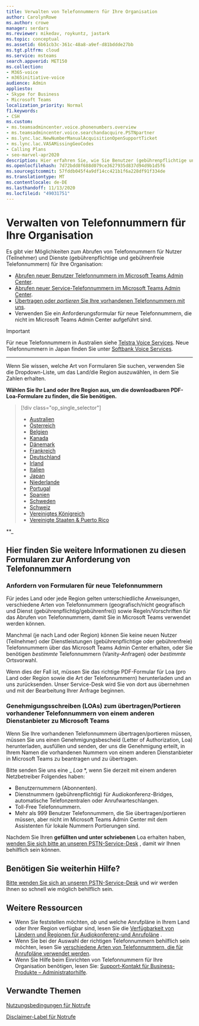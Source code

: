```yaml
---
title: Verwalten von Telefonnummern für Ihre Organisation
author: CarolynRowe
ms.author: crowe
manager: serdars
ms.reviewer: mikedav, roykuntz, jastark
ms.topic: conceptual
ms.assetid: 6b61cb3c-361c-48a8-a9ef-d81bddde27bb
ms.tgt.pltfrm: cloud
ms.service: msteams
search.appverid: MET150
ms.collection:
- M365-voice
- m365initiative-voice
audience: Admin
appliesto:
- Skype for Business
- Microsoft Teams
localization_priority: Normal
f1.keywords:
- CSH
ms.custom:
- ms.teamsadmincenter.voice.phonenumbers.overview
- ms.teamsadmincenter.voice.searchandacquire.PSTNpartner
- ms.lync.lac.NewNumberManualAcquisitionOpenSupportTicket
- ms.lync.lac.VASAMissingGeoCodes
- Calling Plans
- seo-marvel-apr2020
description: Hier erfahren Sie, wie Sie Benutzer (gebührenpflichtige und gebührenfreie) Telefonnummern für Microsoft Teams für Ihre Organisation abrufen und verwalten.
ms.openlocfilehash: 7d72bdd8f688d079ce3627935d837d94d9b1d5f6
ms.sourcegitcommit: 57fddb045f4a9df14cc421b1f6a228df91f334de
ms.translationtype: MT
ms.contentlocale: de-DE
ms.lasthandoff: 11/13/2020
ms.locfileid: "49031751"
---
```

# <a name="manage-phone-numbers-for-your-organization"></a>Verwalten von Telefonnummern für Ihre Organisation

Es gibt vier Möglichkeiten zum Abrufen von Telefonnummern für Nutzer (Teilnehmer) und Dienste (gebührenpflichtige und gebührenfreie Telefonnummern) für Ihre Organisation:
- [Abrufen neuer Benutzer Telefonnummern im Microsoft Teams Admin Center](https://docs.microsoft.com/microsoftteams/getting-phone-numbers-for-your-users#get-new-phone-numbers-for-your-users).
- [Abrufen neuer Service-Telefonnummern im Microsoft Teams Admin Center](https://docs.microsoft.com/microsoftteams/getting-service-phone-numbers#get-new-service-numbers).
- [Übertragen oder _portieren_ Sie Ihre vorhandenen Telefonnummern mit uns](https://docs.microsoft.com/microsoftteams/phone-number-calling-plans/transfer-phone-numbers-to-teams#create-a-port-order-and-transfer-your-phone-numbers-to-teams).
- Verwenden Sie ein Anforderungsformular für neue Telefonnummern, die nicht im Microsoft Teams Admin Center aufgeführt sind.

> [!IMPORTANT]
> Für neue Telefonnummern in Australien siehe [Telstra Voice Services](https://aka.ms/TelstraVoicePlan). Neue Telefonnummern in Japan finden Sie unter [Softbank Voice Services](https://aka.ms/SoftBankVoicePlan).

***
Wenn Sie wissen, welche Art von Formularen Sie suchen, verwenden Sie die Dropdown-Liste, um das Land/die Region auszuwählen, in dem Sie Zahlen erhalten.

**Wählen Sie Ihr Land oder Ihre Region aus, um die downloadbaren PDF-Loa-Formulare zu finden, die Sie benötigen.**
> [!div class="op_single_selector"]
> - [Australien](phone-number-management-for-australia.md)
> - [Österreich](phone-number-management-for-austria.md)
> - [Belgien](phone-number-management-for-belgium.md)
> - [Kanada](phone-number-management-for-canada.md)
> - [Dänemark](phone-number-management-for-denmark.md)
> - [Frankreich](phone-number-management-for-france.md)
> - [Deutschland](phone-number-management-for-germany.md)
> - [Irland](phone-number-management-for-ireland.md)
> - [Italien](phone-number-management-for-italy.md)
> - [Japan](phone-number-management-for-japan.md)
> - [Niederlande](phone-number-management-for-the-netherlands.md)
> - [Portugal](phone-number-management-for-portugal.md)
> - [Spanien](phone-number-management-for-spain.md)
> - [Schweden](phone-number-management-for-sweden.md)
> - [Schweiz](phone-number-management-for-switzerland.md)
> - [Vereinigtes Königreich](phone-number-management-for-the-u-k.md)
> - [Vereinigte Staaten & Puerto Rico](phone-number-management-for-the-u-s.md)

**_
## <a name="heres-a-bit-more-information-about-these-number-request-forms"></a>Hier finden Sie weitere Informationen zu diesen Formularen zur Anforderung von Telefonnummern

### <a name="request-forms-for-new-phone-numbers"></a>Anfordern von Formularen für neue Telefonnummern

Für jedes Land oder jede Region gelten unterschiedliche Anweisungen, verschiedene Arten von Telefonnummern (geografisch/nicht geografisch und Dienst (gebührenpflichtig/gebührenfrei)) sowie Regeln/Vorschriften für das Abrufen von Telefonnummern, damit Sie in Microsoft Teams verwendet werden können.

Manchmal (je nach Land oder Region) können Sie keine neuen Nutzer (Teilnehmer) oder Dienstleistungen (gebührenpflichtige oder gebührenfreie) Telefonnummern über das Microsoft Teams Admin Center erhalten, oder Sie benötigen _bestimmte_ Telefonnummern (Vanity-Anfragen) oder _bestimmte_ Ortsvorwahl.

Wenn dies der Fall ist, müssen Sie das richtige PDF-Formular für Loa (pro Land oder Region sowie die Art der Telefonnummern) herunterladen und an uns zurücksenden. Unser Service-Desk wird Sie von dort aus übernehmen und mit der Bearbeitung Ihrer Anfrage beginnen.

### <a name="letters-of-authorization-loas-to-transferport-existing-phone-numbers-from-another-service-provider-to-microsoft-teams"></a>Genehmigungsschreiben (LOAs) zum übertragen/Portieren vorhandener Telefonnummern von einem anderen Dienstanbieter zu Microsoft Teams

Wenn Sie Ihre vorhandenen Telefonnummern übertragen/portieren müssen, müssen Sie uns einen Genehmigungsbescheid (Letter of Authorization, Loa) herunterladen, ausfüllen und senden, der uns die Genehmigung erteilt, in Ihrem Namen die vorhandenen Nummern von einem anderen Dienstanbieter in Microsoft Teams zu beantragen und zu übertragen.

Bitte senden Sie uns eine _ *Loa* *, wenn Sie derzeit mit einem anderen Netzbetreiber Folgendes haben:
- Benutzernummern (Abonnenten).
- Dienstnummern (gebührenpflichtig) für Audiokonferenz-Bridges, automatische Telefonzentralen oder Anrufwarteschlangen.
- Toll-Free Telefonnummern.
- Mehr als 999 Benutzer Telefonnummern, die Sie übertragen/portieren müssen, aber nicht im Microsoft Teams Admin Center mit dem Assistenten für lokale Nummern Portierungen sind.

Nachdem Sie Ihren **gefüllten und unter schriebenen** Loa erhalten haben, [wenden Sie sich bitte an unseren PSTN-Service-Desk](https://docs.microsoft.com/microsoftteams/manage-phone-numbers-for-your-organization/contact-pstn-service-desk) , damit wir Ihnen behilflich sein können.

## <a name="still-need-assistance"></a>Benötigen Sie weiterhin Hilfe?

[Bitte wenden Sie sich an unseren PSTN-Service-Desk](https://docs.microsoft.com/microsoftteams/manage-phone-numbers-for-your-organization/contact-pstn-service-desk) und wir werden Ihnen so schnell wie möglich behilflich sein.

## <a name="additional-resources"></a>Weitere Ressourcen

- Wenn Sie feststellen möchten, _ob_ und welche Anrufpläne in Ihrem Land oder Ihrer Region verfügbar sind, lesen Sie die [Verfügbarkeit von Ländern und Regionen für Audiokonferenz-und Anrufpläne](../country-and-region-availability-for-audio-conferencing-and-calling-plans/country-and-region-availability-for-audio-conferencing-and-calling-plans.md) .
- Wenn Sie bei der Auswahl der richtigen Telefonnummern behilflich sein möchten, lesen Sie [verschiedene Arten von Telefonnummern, die für Anrufpläne verwendet werden](../different-kinds-of-phone-numbers-used-for-calling-plans.md).
- Wenn Sie Hilfe beim Einrichten von Telefonnummern für Ihre Organisation benötigen, lesen Sie: [Support-Kontakt für Business-Produkte – Administratorhilfe](https://docs.microsoft.com/microsoft-365/admin/contact-support-for-business-products?view=o365-worldwide&tabs=online).
    
## <a name="related-topics"></a>Verwandte Themen

[Nutzungsbedingungen für Notrufe](../emergency-calling-terms-and-conditions.md)

[Disclaimer-Label für Notrufe](https://github.com/MicrosoftDocs/OfficeDocs-SkypeForBusiness/blob/live/Teams/downloads/emergency-calling/emergency-calling-label-(en-us)-(v.1.0).zip?raw=true)
